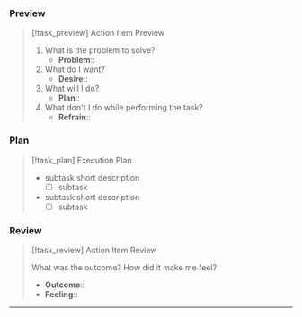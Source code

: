 ### Preview

> [!task_preview] Action Item Preview
>
> 1. What is the problem to solve?
>     - **Problem**::
> 2. What do I want?
>     - **Desire**::
> 3. What will I do?
>     - **Plan**::
> 4. What don't I do while performing the task?
>     - **Refrain**::

### Plan

> [!task_plan] Execution Plan
>
> - subtask short description
>     - [ ] subtask
> - subtask short description
>     - [ ] subtask

### Review

> [!task_review] Action Item Review
>
> What was the outcome? How did it make me feel?
> 	- **Outcome**::
> 	- **Feeling**::

---
